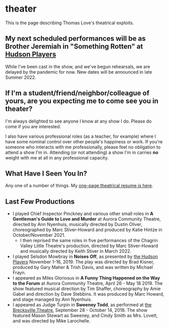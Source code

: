 # theater

This is the page describing Thomas Love's theatrical exploits.

## My next scheduled performances will be as Brother Jeremiah in "Something Rotten" at [Hudson Players](https://www.hudsonplayers.com/something-rotten/)

While I've been cast in the show, and we've begun rehearsals, we are delayed by the pandemic for now. New dates will be announced in late Summer 2022.

## If I'm a student/friend/neighbor/colleague of yours, are you expecting me to come see you in theater?

I'm always delighted to see anyone I know at any show I do. Please do come if you are interested. 

I also have various professional roles (as a teacher, for example) where I have some nominal control over other people's happiness or work. If you're someone who interacts with me professionally, please feel no obligation to attend a show I'm in. Attending (or not attending) a show I'm in carries **no** weight with me at all in any professional capacity.

## What Have I Seen You In?

Any one of a number of things. My [one-page theatrical resume is here](https://github.com/THOMASELOVE/theater/blob/master/thomas_love_theatrical_resume_2019.pdf). 

## Last Few Productions

- I played Chief Inspector Pinckney and various other small roles in **A Gentleman's Guide to Love and Murder** at Aurora Community Theatre, directed by Ann Nyenhuis, musically directed by Dustin Oliver, choreographed by Marc Stiver-Howard and produced by Katie Hintze in October/November 2021.
  - I then reprised the same roles in five performances of the Chagrin Valley Little Theatre's production, directed by Marc Stiver-Howard and musically directed by Keith Stiver in March 2022.
- I played Selsdon Mowbray in **Noises Off**, as presented by [the Hudson Players](https://www.hudsonplayers.com/) November 1-16, 2019. The play was directed by Brad Kisner, produced by Gary Maher & Trish Davis, and was written by Michael Frayn.
- I appeared as Miles Gloriosus in **A Funny Thing Happened on the Way to the Forum** at Aurora Community Theatre, April 26 - May 18 2019. The show featured musical direction by Tim Shaffer, choreography by Amie Gabel and direction by Dave Stebbins. It was produced by Marc Howard, and stage managed by Ann Nyenhuis.
- I appeared as Judge Turpin in **Sweeney Todd**, as performed at [the Brecksville Theatre](https://www.thebrecksvilletheatre.org/performances/891), September 28 - October 14, 2018. The show featured Mason Stewart as Sweeney, and Cindy Smith as Mrs. Lovett, and was directed by Mike Larochelle.

